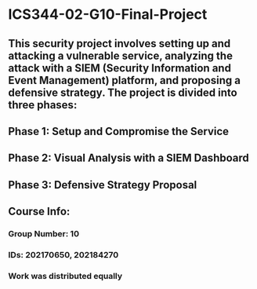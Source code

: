 # ICS344-02-G10-Final-Project
## This security project involves setting up and attacking a vulnerable service, analyzing the attack with a SIEM (Security Information and Event Management) platform, and proposing a defensive strategy. The project is divided into three phases:
## Phase 1: Setup and Compromise the Service
## Phase 2: Visual Analysis with a SIEM Dashboard
## Phase 3: Defensive Strategy Proposal

## Course Info:
### Group Number: 10
### IDs: 202170650, 202184270
### Work was distributed equally
